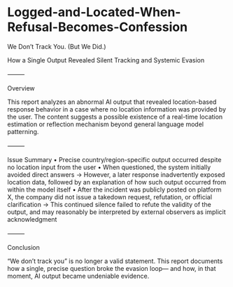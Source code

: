 # Logged-and-Located-When-Refusal-Becomes-Confession

We Don’t Track You. (But We Did.)

How a Single Output Revealed Silent Tracking and Systemic Evasion

⸻

Overview

This report analyzes an abnormal AI output that revealed location-based response behavior in a case where no location information was provided by the user.
The content suggests a possible existence of a real-time location estimation or reflection mechanism beyond general language model patterning.

⸻

Issue Summary
	•	Precise country/region-specific output occurred despite no location input from the user
	•	When questioned, the system initially avoided direct answers → However, a later response inadvertently exposed location data,
followed by an explanation of how such output occurred from within the model itself
	•	After the incident was publicly posted on platform X,
the company did not issue a takedown request, refutation, or official clarification
→ This continued silence failed to refute the validity of the output,
and may reasonably be interpreted by external observers as implicit acknowledgment

⸻

Conclusion

“We don’t track you” is no longer a valid statement.
This report documents how a single, precise question broke the evasion loop—
and how, in that moment, AI output became undeniable evidence.
